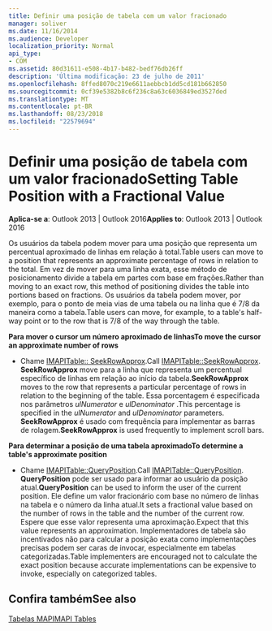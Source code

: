 ```yaml
---
title: Definir uma posição de tabela com um valor fracionado
manager: soliver
ms.date: 11/16/2014
ms.audience: Developer
localization_priority: Normal
api_type:
- COM
ms.assetid: 80d31611-e508-4b17-b482-bedf76db26ff
description: 'Última modificação: 23 de julho de 2011'
ms.openlocfilehash: 8ffed8070c219e6611aebbcb1dd5cd181b662850
ms.sourcegitcommit: 0cf39e5382b8c6f236c8a63c6036849ed3527ded
ms.translationtype: MT
ms.contentlocale: pt-BR
ms.lasthandoff: 08/23/2018
ms.locfileid: "22579694"
---
```

# <a name="setting-table-position-with-a-fractional-value"></a><span data-ttu-id="e047f-103">Definir uma posição de tabela com um valor fracionado</span><span class="sxs-lookup"><span data-stu-id="e047f-103">Setting Table Position with a Fractional Value</span></span>

  
  
<span data-ttu-id="e047f-104">**Aplica-se a**: Outlook 2013 | Outlook 2016</span><span class="sxs-lookup"><span data-stu-id="e047f-104">**Applies to**: Outlook 2013 | Outlook 2016</span></span> 
  
<span data-ttu-id="e047f-105">Os usuários da tabela podem mover para uma posição que representa um percentual aproximado de linhas em relação à total.</span><span class="sxs-lookup"><span data-stu-id="e047f-105">Table users can move to a position that represents an approximate percentage of rows in relation to the total.</span></span> <span data-ttu-id="e047f-106">Em vez de mover para uma linha exata, esse método de posicionamento divide a tabela em partes com base em frações.</span><span class="sxs-lookup"><span data-stu-id="e047f-106">Rather than moving to an exact row, this method of positioning divides the table into portions based on fractions.</span></span> <span data-ttu-id="e047f-107">Os usuários da tabela podem mover, por exemplo, para o ponto de meia vias de uma tabela ou na linha que é 7/8 da maneira como a tabela.</span><span class="sxs-lookup"><span data-stu-id="e047f-107">Table users can move, for example, to a table's half-way point or to the row that is 7/8 of the way through the table.</span></span> 
  
 <span data-ttu-id="e047f-108">**Para mover o cursor um número aproximado de linhas**</span><span class="sxs-lookup"><span data-stu-id="e047f-108">**To move the cursor an approximate number of rows**</span></span>
  
- <span data-ttu-id="e047f-109">Chame [IMAPITable:: SeekRowApprox](imapitable-seekrowapprox.md).</span><span class="sxs-lookup"><span data-stu-id="e047f-109">Call [IMAPITable::SeekRowApprox](imapitable-seekrowapprox.md).</span></span> <span data-ttu-id="e047f-110">**SeekRowApprox** move para a linha que representa um percentual específico de linhas em relação ao início da tabela.</span><span class="sxs-lookup"><span data-stu-id="e047f-110">**SeekRowApprox** moves to the row that represents a particular percentage of rows in relation to the beginning of the table.</span></span> <span data-ttu-id="e047f-111">Essa porcentagem é especificada nos parâmetros _ulNumerator_ e _ulDenominator_ .</span><span class="sxs-lookup"><span data-stu-id="e047f-111">This percentage is specified in the  _ulNumerator_ and  _ulDenominator_ parameters.</span></span> <span data-ttu-id="e047f-112">**SeekRowApprox** é usado com frequência para implementar as barras de rolagem.</span><span class="sxs-lookup"><span data-stu-id="e047f-112">**SeekRowApprox** is used frequently to implement scroll bars.</span></span> 
    
 <span data-ttu-id="e047f-113">**Para determinar a posição de uma tabela aproximado**</span><span class="sxs-lookup"><span data-stu-id="e047f-113">**To determine a table's approximate position**</span></span>
  
- <span data-ttu-id="e047f-114">Chame [IMAPITable::QueryPosition](imapitable-queryposition.md).</span><span class="sxs-lookup"><span data-stu-id="e047f-114">Call [IMAPITable::QueryPosition](imapitable-queryposition.md).</span></span> <span data-ttu-id="e047f-115">**QueryPosition** pode ser usado para informar ao usuário da posição atual.</span><span class="sxs-lookup"><span data-stu-id="e047f-115">**QueryPosition** can be used to inform the user of the current position.</span></span> <span data-ttu-id="e047f-116">Ele define um valor fracionário com base no número de linhas na tabela e o número da linha atual.</span><span class="sxs-lookup"><span data-stu-id="e047f-116">It sets a fractional value based on the number of rows in the table and the number of the current row.</span></span> <span data-ttu-id="e047f-117">Espere que esse valor representa uma aproximação.</span><span class="sxs-lookup"><span data-stu-id="e047f-117">Expect that this value represents an approximation.</span></span> <span data-ttu-id="e047f-118">Implementadores de tabela são incentivados não para calcular a posição exata como implementações precisas podem ser caras de invocar, especialmente em tabelas categorizadas.</span><span class="sxs-lookup"><span data-stu-id="e047f-118">Table implementers are encouraged not to calculate the exact position because accurate implementations can be expensive to invoke, especially on categorized tables.</span></span> 
    
## <a name="see-also"></a><span data-ttu-id="e047f-119">Confira também</span><span class="sxs-lookup"><span data-stu-id="e047f-119">See also</span></span>



[<span data-ttu-id="e047f-120">Tabelas MAPI</span><span class="sxs-lookup"><span data-stu-id="e047f-120">MAPI Tables</span></span>](mapi-tables.md)

